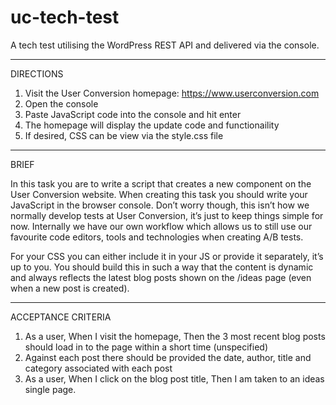 # uc-tech-test
A tech test utilising the WordPress REST API and delivered via the console.

---------------------------------------------

DIRECTIONS

1. Visit the User Conversion homepage: https://www.userconversion.com
2. Open the console
3. Paste JavaScript code into the console and hit enter
4. The homepage will display the update code and functionaility
5. If desired, CSS can be view via the style.css file

---------------------------------------------

BRIEF

In this task you are to write a script that creates a new component on the User Conversion website. When creating this task you should write your JavaScript in the browser console. Don’t worry though, this isn’t how we normally develop tests at User Conversion, it’s just to keep things simple for now. Internally we have our own workflow which allows us to still use our favourite code editors, tools and technologies when creating A/B tests.

For your CSS you can either include it in your JS or provide it separately, it’s up to you. You should build this in such a way that the content is dynamic and always reflects the latest blog posts shown on the /ideas page (even when a new post is created).

---------------------------------------------

ACCEPTANCE CRITERIA

1. As a user, When I visit the homepage, Then the 3 most recent blog posts should load in to the page within a short time (unspecified)
2. Against each post there should be provided the date, author, title and category associated with each post
3. As a user, When I click on the blog post title, Then I am taken to an ideas single page.
